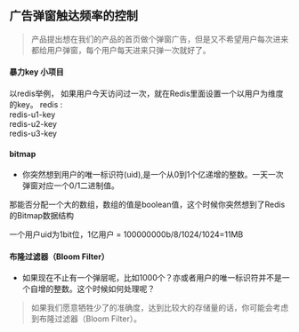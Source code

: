 ## 广告弹窗触达频率的控制

> 产品提出想在我们的产品的首页做个弹窗广告，但是又不希望用户每次进来都给用户弹窗，每个用户每天进来只弹一次就好了。

#### 暴力key 小项目

以redis举例， 如果用户今天访问过一次，就在Redis里面设置一个以用户为维度的key。
redis :  
redis-u1-key  
redis-u2-key  
redis-u3-key  

#### bitmap

- 你突然想到用户的唯一标识符(uid),是一个从0到1个亿递增的整数。一天一次弹窗对应一个0/1二进制值。

那能否分配一个大的数组，数组的值是boolean值，这个时候你突然想到了Redis的Bitmap数据结构  

一个用户uid为1bit位，1亿用户 = 100000000b/8/1024/1024=11MB

#### 布隆过滤器（Bloom Filter）

- 如果现在不止有一个弹层呢，比如1000个？亦或者用户的唯一标识符并不是一个自增的整数。这个时候如何处理呢？

> 如果我们愿意牺牲少了的准确度，达到比较大的存储量的话，你可能会考虑到布隆过滤器（Bloom Filter）。

